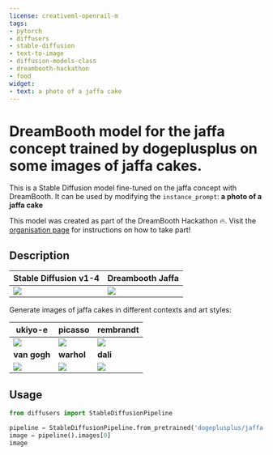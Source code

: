 ```yaml
---
license: creativeml-openrail-m
tags:
- pytorch
- diffusers
- stable-diffusion
- text-to-image
- diffusion-models-class
- dreambooth-hackathon
- food
widget:
- text: a photo of a jaffa cake
---
```


# DreamBooth model for the jaffa concept trained by dogeplusplus on some images of jaffa cakes.

This is a Stable Diffusion model fine-tuned on the jaffa concept with DreamBooth. It can be used by modifying the `instance_prompt`: **a photo of a jaffa cake**

This model was created as part of the DreamBooth Hackathon 🔥. Visit the [organisation page](https://huggingface.co/dreambooth-hackathon) for instructions on how to take part!

## Description

| Stable Diffusion v1-4 | Dreambooth Jaffa |
| -- | -- |
|  ![](stable-jaffa.png) | ![](dreambooth-jaffa.png) |

Generate images of jaffa cakes in different contexts and art styles:

| ukiyo-e | picasso | rembrandt |
| -- | -- | -- |
| ![](ukiyoe-jaffa.png) | ![](picasso-jaffa.png) | ![](rembrandt-jaffa.png) |
| **van gogh** | **warhol** | **dali** |
| ![](vangogh-jaffa.png) | ![](warhol-jaffa.png) | ![](dali-jaffa.png) |

## Usage

```python
from diffusers import StableDiffusionPipeline

pipeline = StableDiffusionPipeline.from_pretrained('dogeplusplus/jaffa-cake')
image = pipeline().images[0]
image
```
